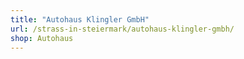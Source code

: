 ```yaml
---
title: "Autohaus Klingler GmbH"
url: /strass-in-steiermark/autohaus-klingler-gmbh/
shop: Autohaus
---
```

